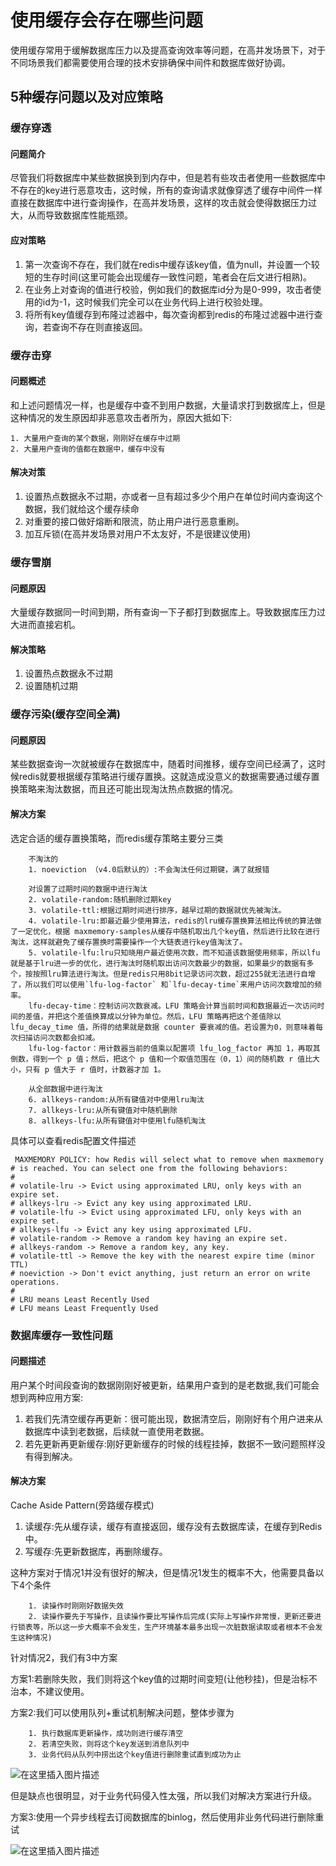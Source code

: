 # 使用缓存会存在哪些问题

使用缓存常用于缓解数据库压力以及提高查询效率等问题，在高并发场景下，对于不同场景我们都需要使用合理的技术安排确保中间件和数据库做好协调。

## 5种缓存问题以及对应策略

### 缓存穿透

#### 问题简介

尽管我们将数据库中某些数据换到到内存中，但是若有些攻击者使用一些数据库中不存在的key进行恶意攻击，这时候，所有的查询请求就像穿透了缓存中间件一样直接在数据库中进行查询操作，在高并发场景，这样的攻击就会使得数据压力过大，从而导致数据库性能瓶颈。

#### 应对策略

1. 第一次查询不存在，我们就在redis中缓存该key值，值为null，并设置一个较短的生存时间(这里可能会出现缓存一致性问题，笔者会在后文进行相熟)。
2. 在业务上对查询的值进行校验，例如我们的数据库id分为是0-999，攻击者使用的id为-1，这时候我们完全可以在业务代码上进行校验处理。
3. 将所有key值缓存到布隆过滤器中，每次查询都到redis的布隆过滤器中进行查询，若查询不存在则直接返回。

### 缓存击穿

#### 问题概述

和上述问题情况一样，也是缓存中查不到用户数据，大量请求打到数据库上，但是这种情况的发生原因却非恶意攻击者所为，原因大抵如下:

```
1. 大量用户查询的某个数据，刚刚好在缓存中过期
2. 大量用户查询的值都在数据中，缓存中没有
```

#### 解决对策

1. 设置热点数据永不过期，亦或者一旦有超过多少个用户在单位时间内查询这个数据，我们就给这个缓存续命
2. 对重要的接口做好熔断和限流，防止用户进行恶意重刷。
3. 加互斥锁(在高并发场景对用户不太友好，不是很建议使用)

### 缓存雪崩

#### 问题原因

大量缓存数据同一时间到期，所有查询一下子都打到数据库上。导致数据库压力过大进而直接宕机。

#### 解决策略

1. 设置热点数据永不过期
2. 设置随机过期

### 缓存污染(缓存空间全满)

#### 问题原因

某些数据查询一次就被缓存在数据库中，随着时间推移，缓存空间已经满了，这时候redis就要根据缓存策略进行缓存置换。这就造成没意义的数据需要通过缓存置换策略来淘汰数据，而且还可能出现淘汰热点数据的情况。

#### 解决方案

选定合适的缓存置换策略，而redis缓存策略主要分三类

```shell
    不淘汰的
    1. noeviction （v4.0后默认的）:不会淘汰任何过期键，满了就报错
    
    对设置了过期时间的数据中进行淘汰
    2. volatile-random:随机删除过期key
    3. volatile-ttl:根据过期时间进行排序，越早过期的数据就优先被淘汰。
    4. volatile-lru:即最近最少使用算法，redis的lru缓存置换算法相比传统的算法做了一定优化，根据 maxmemory-samples从缓存中随机取出几个key值，然后进行比较在进行淘汰，这样就避免了缓存置换时需要操作一个大链表进行key值淘汰了。
    5. volatile-lfu:lru只知晓用户最近使用次数，而不知道该数据使用频率，所以lfu就是基于lru进一步的优化，进行淘汰时随机取出访问次数最少的数据，如果最少的数据有多个，按按照lru算法进行淘汰。但是redis只用8bit记录访问次数，超过255就无法进行自增了，所以我们可以使用`lfu-log-factor` 和`lfu-decay-time`来用户访问次数增加的频率。
    lfu-decay-time：控制访问次数衰减。LFU 策略会计算当前时间和数据最近一次访问时间的差值，并把这个差值换算成以分钟为单位。然后，LFU 策略再把这个差值除以 lfu_decay_time 值，所得的结果就是数据 counter 要衰减的值。若设置为0，则意味着每次扫描访问次数都会扣减。
    lfu-log-factor：用计数器当前的值乘以配置项 lfu_log_factor 再加 1，再取其倒数，得到一个 p 值；然后，把这个 p 值和一个取值范围在（0，1）间的随机数 r 值比大小，只有 p 值大于 r 值时，计数器才加 1。 

    从全部数据中进行淘汰
    6. allkeys-random:从所有键值对中使用lru淘汰
    7. allkeys-lru:从所有键值对中随机删除
    8. allkeys-lfu:从所有键值对中使用lfu随机淘汰
```

具体可以查看redis配置文件描述

```
 MAXMEMORY POLICY: how Redis will select what to remove when maxmemory
# is reached. You can select one from the following behaviors:
#
# volatile-lru -> Evict using approximated LRU, only keys with an expire set.
# allkeys-lru -> Evict any key using approximated LRU.
# volatile-lfu -> Evict using approximated LFU, only keys with an expire set.
# allkeys-lfu -> Evict any key using approximated LFU.
# volatile-random -> Remove a random key having an expire set.
# allkeys-random -> Remove a random key, any key.
# volatile-ttl -> Remove the key with the nearest expire time (minor TTL)
# noeviction -> Don't evict anything, just return an error on write operations.
#
# LRU means Least Recently Used
# LFU means Least Frequently Used
```

### 数据库缓存一致性问题

#### 问题描述

用户某个时间段查询的数据刚刚好被更新，结果用户查到的是老数据,我们可能会想到两种应用方案:

1. 若我们先清空缓存再更新：很可能出现，数据清空后，刚刚好有个用户进来从数据库中读到老数据，后续就一直使用老数据。
2. 若先更新再更新缓存:刚好更新缓存的时候的线程挂掉，数据不一致问题照样没有得到解决。

#### 解决方案

Cache Aside Pattern(旁路缓存模式)

1. 读缓存:先从缓存读，缓存有直接返回，缓存没有去数据库读，在缓存到Redis中。
2. 写缓存:先更新数据库，再删除缓存。

这种方案对于情况1并没有很好的解决，但是情况1发生的概率不大，他需要具备以下4个条件

```
    1. 读操作时刚刚好数据失效
    2. 读操作要先于写操作，且读操作要比写操作后完成(实际上写操作非常慢，更新还要进行锁表等，所以这一步大概率不会发生，生产环境基本最多出现一次脏数据读取或者根本不会发生这种情况)
```

针对情况2，我们有3中方案

方案1:若删除失败，我们则将这个key值的过期时间变短(让他秒挂)，但是治标不治本，不建议使用。

方案2:我们可以使用队列+重试机制解决问题，整体步骤为

```
    1. 执行数据库更新操作，成功则进行缓存清空
    2. 若清空失败，则将这个key发送到消息队列中
    3. 业务代码从队列中捞出这个key值进行删除重试直到成功为止
```

![在这里插入图片描述](http://rrmrwrjnu.hn-bkt.clouddn.com/202209051611724.png)

但是缺点也很明显，对于业务代码侵入性太强，所以我们对解决方案进行升级。

方案3:使用一个异步线程去订阅数据库的binlog，然后使用非业务代码进行删除重试

![在这里插入图片描述](http://rrmrwrjnu.hn-bkt.clouddn.com/202209051611882.png)